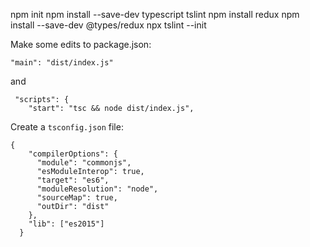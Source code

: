 npm init
npm install --save-dev typescript tslint
npm install redux
npm install --save-dev @types/redux
npx tslint --init

Make some edits to package.json:
```
"main": "dist/index.js"
```
and
```
 "scripts": {
    "start": "tsc && node dist/index.js",
```

Create a `tsconfig.json` file:
```
{
    "compilerOptions": {
      "module": "commonjs",
      "esModuleInterop": true,
      "target": "es6",
      "moduleResolution": "node",
      "sourceMap": true,
      "outDir": "dist"
    },
    "lib": ["es2015"]
  }
  ```